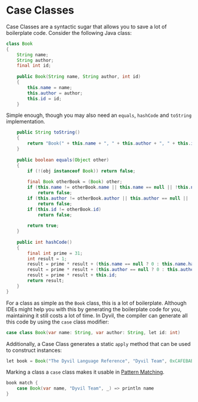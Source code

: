 # Case Classes

Case Classes are a syntactic sugar that allows you to save a lot of boilerplate code. Consider the following Java class:

```java
class Book
{
    String name;
    String author;
    final int id;
    
    public Book(String name, String author, int id)
    {
        this.name = name;
        this.author = author;
        this.id = id;
    }
```

Simple enough, though you may also need an `equals`, `hashCode` and `toString` implementation.

```java
    public String toString()
    {
        return "Book(" + this.name + ", " + this.author + ", " + this.id + ")";
    }
    
    public boolean equals(Object other)
    {
        if (!(obj instanceof Book)) return false;
        
        final Book otherBook = (Book) other;
        if (this.name != otherBook.name || this.name == null || !this.name.equals(otherBook.name)
            return false;
        if (this.author != otherBook.author || this.author == null || !this.author.equals(otherBook.author)
            return false;
        if (this.id != otherBook.id)
            return false;
        
        return true;
    }
    
    public int hashCode()
    {
        final int prime = 31;
        int result = 1;
        result = prime * result + (this.name == null ? 0 : this.name.hashCode());
        result = prime * result + (this.author == null ? 0 : this.author.hashCode());
        result = prime * result + this.id;
        return result;
    }
}
```

For a class as simple as the `Book` class, this is a lot of boilerplate. Although IDEs might help you with this by generating the boilerplate code for you, maintaining it still costs a lot of time. In Dyvil, the compiler can generate all this code by using the `case` class modifier:

```java
case class Book(var name: String, var author: String, let id: int)
```

Additionally, a Case Class generates a static `apply` method that can be used to construct instances:

```java
let book = Book("The Dyvil Language Reference", "Dyvil Team", 0xCAFEBABE)
```

Marking a class a `case` class makes it usable in [Pattern Matching](../expressions/patterns.md).

```java
book match {
    case Book(var name, "Dyvil Team", _) => println name
}
```